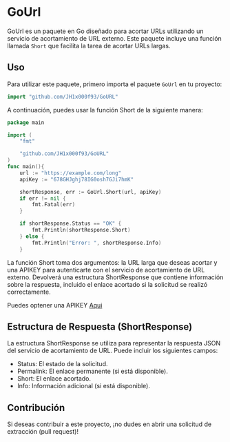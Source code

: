 # GoUrl

GoUrl es un paquete en Go diseñado para acortar URLs utilizando un servicio de acortamiento de URL externo. Este paquete incluye una función llamada `Short` que facilita la tarea de acortar URLs largas.

## Uso

Para utilizar este paquete, primero importa el paquete `GoUrl` en tu proyecto:

```go
import "github.com/JH1x000f93/GoURL"
```
A continuación, puedes usar la función Short de la siguiente manera:

```go
package main

import (
    "fmt"

    "github.com/JH1x000f93/GoURL"
)
func main(){
    url := "https://example.com/long"
    apiKey := "678GHJghj78IG0osh7GJi7hmK"

    shortResponse, err := GoUrl.Short(url, apiKey)
    if err != nil {
        fmt.Fatal(err)
    }

    if shortResponse.Status == "OK" {
        fmt.Println(shortResponse.Short)
    } else {
        fmt.Println("Error: ", shortResponse.Info)
    }


```
La función Short toma dos argumentos: la URL larga que deseas acortar y una APIKEY para autenticarte con el servicio de acortamiento de URL externo. Devolverá una estructura ShortResponse que contiene información sobre la respuesta, incluido el enlace acortado si la solicitud se realizó correctamente.

Puedes optener una APIKEY [Aqui](https://app.shorten.cl/es/apikey)

## Estructura de Respuesta (ShortResponse)
La estructura ShortResponse se utiliza para representar la respuesta JSON del servicio de acortamiento de URL. Puede incluir los siguientes campos:

- Status: El estado de la solicitud.
- Permalink: El enlace permanente (si está disponible).
- Short: El enlace acortado.
- Info: Información adicional (si está disponible).

## Contribución
Si deseas contribuir a este proyecto, ¡no dudes en abrir una solicitud de extracción (pull request)!